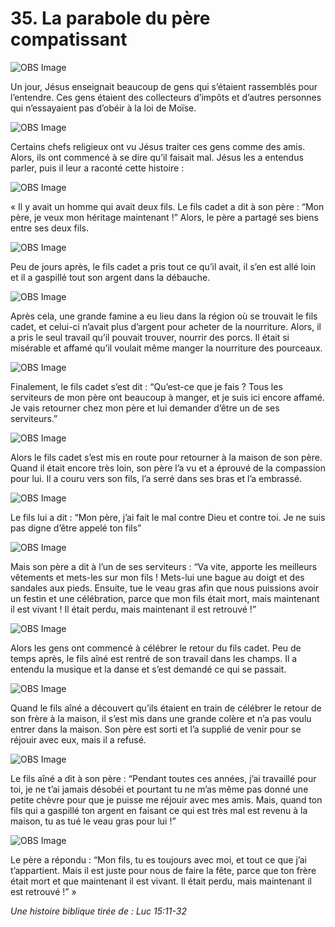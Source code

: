# 35. La parabole du père compatissant

![OBS Image](https://cdn.door43.org/obs/jpg/360px/obs-en-35-01.jpg)

Un jour, Jésus enseignait beaucoup de gens qui s’étaient rassemblés pour l’entendre. Ces gens étaient des collecteurs d’impôts et d’autres personnes qui n’essayaient pas d’obéir à la loi de Moïse.

![OBS Image](https://cdn.door43.org/obs/jpg/360px/obs-en-35-02.jpg)

Certains chefs religieux ont vu Jésus traiter ces gens comme des amis. Alors, ils ont commencé à se dire qu’il faisait mal. Jésus les a entendus parler, puis il leur a raconté cette histoire :

![OBS Image](https://cdn.door43.org/obs/jpg/360px/obs-en-35-03.jpg)

« Il y avait un homme qui avait deux fils. Le fils cadet a dit à son père : “Mon père, je veux mon héritage maintenant !” Alors, le père a partagé ses biens entre ses deux fils.

![OBS Image](https://cdn.door43.org/obs/jpg/360px/obs-en-35-04.jpg)

Peu de jours après, le fils cadet a pris tout ce qu’il avait, il s’en est allé loin et il a gaspillé tout son argent dans la débauche.

![OBS Image](https://cdn.door43.org/obs/jpg/360px/obs-en-35-05.jpg)

Après cela, une grande famine a eu lieu dans la région où se trouvait le fils cadet, et celui-ci n’avait plus d’argent pour acheter de la nourriture. Alors, il a pris le seul travail qu’il pouvait trouver, nourrir des porcs. Il était si misérable et affamé qu’il voulait même manger la nourriture des pourceaux.

![OBS Image](https://cdn.door43.org/obs/jpg/360px/obs-en-35-06.jpg)

Finalement, le fils cadet s’est dit : “Qu’est-ce que je fais ? Tous les serviteurs de mon père ont beaucoup à manger, et je suis ici encore affamé. Je vais retourner chez mon père et lui demander d’être un de ses serviteurs.”

![OBS Image](https://cdn.door43.org/obs/jpg/360px/obs-en-35-07.jpg)

Alors le fils cadet s’est mis en route pour retourner à la maison de son père. Quand il était encore très loin, son père l’a vu et a éprouvé de la compassion pour lui. Il a couru vers son fils, l’a serré dans ses bras et l’a embrassé.

![OBS Image](https://cdn.door43.org/obs/jpg/360px/obs-en-35-08.jpg)

Le fils lui a dit : “Mon père, j’ai fait le mal contre Dieu et contre toi. Je ne suis pas digne d’être appelé ton fils”

![OBS Image](https://cdn.door43.org/obs/jpg/360px/obs-en-35-09.jpg)

Mais son père a dit à l’un de ses serviteurs : “Va vite, apporte les meilleurs vêtements et mets-les sur mon fils ! Mets-lui une bague au doigt et des sandales aux pieds. Ensuite, tue le veau gras afin que nous puissions avoir un festin et une célébration, parce que mon fils était mort, mais maintenant il est vivant ! Il était perdu, mais maintenant il est retrouvé !”

![OBS Image](https://cdn.door43.org/obs/jpg/360px/obs-en-35-10.jpg)

Alors les gens ont commencé à célébrer le retour du fils cadet. Peu de temps après, le fils aîné est rentré de son travail dans les champs. Il a entendu la musique et la danse et s’est demandé ce qui se passait.

![OBS Image](https://cdn.door43.org/obs/jpg/360px/obs-en-35-11.jpg)

Quand le fils aîné a découvert qu’ils étaient en train de célébrer le retour de son frère à la maison, il s’est mis dans une grande colère et n’a pas voulu entrer dans la maison. Son père est sorti et l’a supplié de venir pour se réjouir avec eux, mais il a refusé.

![OBS Image](https://cdn.door43.org/obs/jpg/360px/obs-en-35-12.jpg)

Le fils aîné a dit à son père : “Pendant toutes ces années, j’ai travaillé pour toi, je ne t’ai jamais désobéi et pourtant tu ne m’as même pas donné une petite chèvre pour que je puisse me réjouir avec mes amis. Mais, quand ton fils qui a gaspillé ton argent en faisant ce qui est très mal est revenu à la maison, tu as tué le veau gras pour lui !”

![OBS Image](https://cdn.door43.org/obs/jpg/360px/obs-en-35-13.jpg)

Le père a répondu : “Mon fils, tu es toujours avec moi, et tout ce que j’ai t’appartient. Mais il est juste pour nous de faire la fête, parce que ton frère était mort et que maintenant il est vivant. Il était perdu, mais maintenant il est retrouvé !” »

_Une histoire biblique tirée de : Luc 15:11-32_